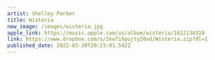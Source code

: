 ```yaml
---
artist: Shelley Parker
title: Wisteria
new_image: /images/wisteria.jpg
apple_link: https://music.apple.com/us/album/wisteria/1612134310
link: https://www.dropbox.com/s/1kw7ihpujty20xd/Wisteria.zip?dl=1
published_date: 2022-03-30T20:23:01.542Z
---
```

